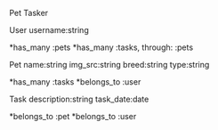 Pet Tasker

User
username:string

*has_many :pets
*has_many :tasks, through: :pets

Pet
name:string
img_src:string
breed:string
type:string

*has_many :tasks
*belongs_to :user

Task
description:string
task_date:date

*belongs_to :pet
*belongs_to :user 